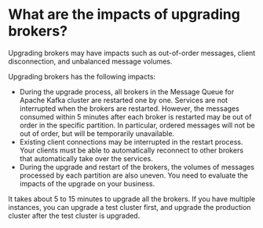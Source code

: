 # What are the impacts of upgrading brokers?

Upgrading brokers may have impacts such as out-of-order messages, client disconnection, and unbalanced message volumes.

Upgrading brokers has the following impacts:

-   During the upgrade process, all brokers in the Message Queue for Apache Kafka cluster are restarted one by one. Services are not interrupted when the brokers are restarted. However, the messages consumed within 5 minutes after each broker is restarted may be out of order in the specific partition. In particular, ordered messages will not be out of order, but will be temporarily unavailable.
-   Existing client connections may be interrupted in the restart process. Your clients must be able to automatically reconnect to other brokers that automatically take over the services.
-   During the upgrade and restart of the brokers, the volumes of messages processed by each partition are also uneven. You need to evaluate the impacts of the upgrade on your business.

It takes about 5 to 15 minutes to upgrade all the brokers. If you have multiple instances, you can upgrade a test cluster first, and upgrade the production cluster after the test cluster is upgraded.

